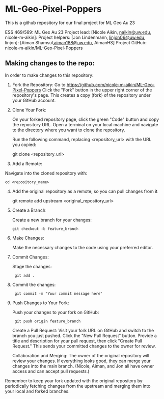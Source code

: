# ML-Geo-Pixel-Poppers
This is a github repository for our final project for ML Geo Au 23

ESS 469/569: ML Geo Au 23
Project lead: [Nicole Aikin, naikin@uw.edu, nicole-m-aikin]:
Project helpers: [Jon Lindenmann, linjon06@uw.edu, linjon]: [Aiman Shamsul,aiman188@uw.edu, AimanHS]
Project GitHub: nicole-m-aikin/ML-Geo-Pixel-Poppers


## Making changes to the repo:

In order to make changes to this repository:

1. Fork the Repository:
        Go to https://github.com/nicole-m-aikin/ML-Geo-Pixel-Poppers
        Click the "Fork" button in the upper right corner of the repository's page. This creates a copy (fork) of the repository under your GitHub account.

2. Clone Your Fork:

   On your forked repository page, click the green "Code" button and copy the repository URL.
   Open a terminal on your local machine and navigate to the directory where you want to clone the repository.

   Run the following command, replacing <repository_url> with the URL you copied:

    git clone <repository_url>

3. Add a Remote:

  Navigate into the cloned repository with:

    cd <repository_name>

4. Add the original repository as a remote, so you can pull changes from it:

    git remote add upstream <original_repository_url>

5. Create a Branch:

    Create a new branch for your changes:

       git checkout -b feature_branch

6. Make Changes:

    Make the necessary changes to the code using your preferred editor.

7. Commit Changes:

    Stage the changes:

        git add .

8. Commit the changes:

        git commit -m "Your commit message here"

9. Push Changes to Your Fork:

    Push your changes to your fork on GitHub:

        git push origin feature_branch

    Create a Pull Request:
        Visit your fork URL on GitHub and switch to the branch you just pushed.
        Click the "New Pull Request" button.
        Provide a title and description for your pull request, then click "Create Pull Request."
       This sends your committed changes to the owner for review. 

    Collaboration and Merging:
        The owner of the original repository will review your changes.
        If everything looks good, they can merge your changes into the main branch. (Nicole, Aiman, and Jon all have owner access and can          accept pull requests.)

Remember to keep your fork updated with the original repository by periodically fetching changes from the upstream and merging them into your local and forked branches.
